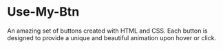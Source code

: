 # Use-My-Btn
An amazing set of buttons created with HTML and CSS. Each button is designed to provide a unique and beautiful animation upon hover or click.

